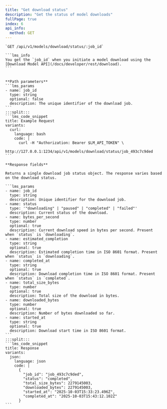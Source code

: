 ```yaml
---
title: "Get download status"
description: "Get the status of model downloads"
fullPage: true
index: 6
api_info:
  method: GET
---
```


````lms_hstack
`GET /api/v1/models/download/status/:job_id`

```lms_info
You get the `job_id` when you initiate a model download using the [Download Model API](/docs/developer/rest/download).
```


**Path parameters**
```lms_params
- name: job_id
  type: string
  optional: false
  description: The unique identifier of the download job.
```
:::split:::
```lms_code_snippet
title: Example Request
variants:
  curl:
    language: bash
    code: |
      curl -H "Authorization: Bearer $LM_API_TOKEN" \
        http://127.0.0.1:1234/api/v1/models/download/status/job_493c7c9ded
```
````

````lms_hstack
**Response fields**

Returns a single download job status object. The response varies based on the download status.

```lms_params
- name: job_id
  type: string
  description: Unique identifier for the download job.
- name: status
  type: '"downloading" | "paused" | "completed" | "failed"'
  description: Current status of the download.
- name: bytes_per_second
  type: number
  optional: true
  description: Current download speed in bytes per second. Present when `status` is `downloading`.
- name: estimated_completion
  type: string
  optional: true
  description: Estimated completion time in ISO 8601 format. Present when `status` is `downloading`.
- name: completed_at
  type: string
  optional: true
  description: Download completion time in ISO 8601 format. Present when `status` is `completed`.
- name: total_size_bytes
  type: number
  optional: true
  description: Total size of the download in bytes.
- name: downloaded_bytes
  type: number
  optional: true
  description: Number of bytes downloaded so far.
- name: started_at
  type: string
  optional: true
  description: Download start time in ISO 8601 format.
```
:::split:::
```lms_code_snippet
title: Response
variants:
  json:
    language: json
    code: |
      {
        "job_id": "job_493c7c9ded",
        "status": "completed",
        "total_size_bytes": 2279145003,
        "downloaded_bytes": 2279145003,
        "started_at": "2025-10-03T15:33:23.496Z",
        "completed_at": "2025-10-03T15:43:12.102Z"
      }
```
````
